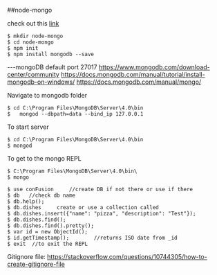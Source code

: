 ##node-mongo

check out this [link](https://github.com/mongodb/node-mongodb-native) 

```
$ mkdir node-mongo
$ cd node-mongo
$ npm init
$ npm install mongodb --save
```

---mongoDB
default port 27017
https://www.mongodb.com/download-center/community
https://docs.mongodb.com/manual/tutorial/install-mongodb-on-windows/
https://docs.mongodb.com/manual/mongo/

Navigate to mongodb folder
```
$ cd C:\Program Files\MongoDB\Server\4.0\bin	
$   mongod --dbpath=data --bind_ip 127.0.0.1
```

To start server
```
$ cd C:\Program Files\MongoDB\Server\4.0\bin	
$ mongod
```

To get to the mongo REPL
```
$ C:\Program Files\MongoDB\Server\4.0\bin\
$ mongo
 
$ use conFusion 	//create DB if not there or use if there
$ db   //check db name
$ db.help();
$ db.dishes		create or use a collection called 
$ db.dishes.insert({"name": "pizza", "description": "Test"});
$ db.dishes.find();
$ db.dishes.find().pretty();
$ var id = new ObjectId();
$ id.getTimestamp();		//returns ISO date from _id
$ exit 	//to exit the REPL
```

Gitignore file: https://stackoverflow.com/questions/10744305/how-to-create-gitignore-file


